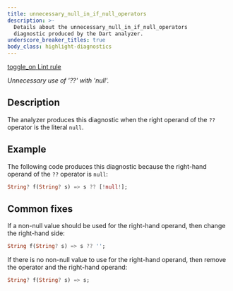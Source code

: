 ```yaml
---
title: unnecessary_null_in_if_null_operators
description: >-
  Details about the unnecessary_null_in_if_null_operators
  diagnostic produced by the Dart analyzer.
underscore_breaker_titles: true
body_class: highlight-diagnostics
---
```


<div class="tags">
  <a class="tag-label"
      href="/tools/linter-rules/unnecessary_null_in_if_null_operators"
      title="Learn about the lint rule that enables this diagnostic."
      aria-label="Learn about the lint rule that enables this diagnostic."
      target="_blank">
    <span class="material-symbols" aria-hidden="true">toggle_on</span>
    <span>Lint rule</span>
  </a>
</div>

_Unnecessary use of '??' with 'null'._

## Description

The analyzer produces this diagnostic when the right operand of the `??`
operator is the literal `null`.

## Example

The following code produces this diagnostic because the right-hand operand
of the `??` operator is `null`:

```dart
String? f(String? s) => s ?? [!null!];
```

## Common fixes

If a non-null value should be used for the right-hand operand, then
change the right-hand side:

```dart
String f(String? s) => s ?? '';
```

If there is no non-null value to use for the right-hand operand, then
remove the operator and the right-hand operand:

```dart
String? f(String? s) => s;
```
